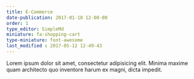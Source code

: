 ```yaml
---
title: E-Commerce
date-publication: 2017-01-18 12-00-00
order: 1
type_editor: SimpleMd
miniature: fa-shopping-cart
type-miniature: font-awesome
last_modified : 2017-05-12 12-49-43
---
```

Lorem ipsum dolor sit amet, consectetur adipisicing elit. Minima maxime quam architecto quo inventore harum ex magni, dicta impedit.